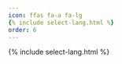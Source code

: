 ```yaml
---
icon: ffas fa-a fa-lg
{% include select-lang.html %}
order: 6
---
```



{% include select-lang.html %}
<script async src="https://pagead2.googlesyndication.com/pagead/js/adsbygoogle.js?client=ca-pub-6126218905254433"
     crossorigin="anonymous"></script>